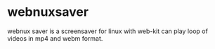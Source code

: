# webnuxsaver
webnux saver is a screensaver for linux with web-kit can play loop of videos in mp4 and webm format.
